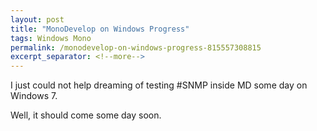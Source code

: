 ```yaml
---
layout: post
title: "MonoDevelop on Windows Progress"
tags: Windows Mono
permalink: /monodevelop-on-windows-progress-815557308815
excerpt_separator: <!--more-->
---
```

I just could not help dreaming of testing #SNMP inside MD some day on Windows 7.

Well, it should come some day soon.
<!--more-->
